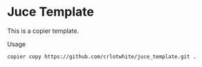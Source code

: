 # Juce Template

This is a copier template.

Usage
```bash
copier copy https://github.com/crlotwhite/juce_template.git .
```